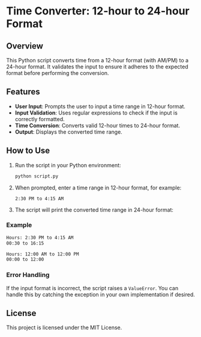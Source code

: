 # Time Converter: 12-hour to 24-hour Format

## Overview

This Python script converts time from a 12-hour format (with AM/PM) to a 24-hour format. It validates the input to ensure it adheres to the expected format before performing the conversion.

## Features

- **User Input**: Prompts the user to input a time range in 12-hour format.
- **Input Validation**: Uses regular expressions to check if the input is correctly formatted.
- **Time Conversion**: Converts valid 12-hour times to 24-hour format.
- **Output**: Displays the converted time range.

## How to Use

1. Run the script in your Python environment:

   ```bash
   python script.py
   ```

2. When prompted, enter a time range in 12-hour format, for example:

   ```
   2:30 PM to 4:15 AM
   ```

3. The script will print the converted time range in 24-hour format:

### Example

```bash
Hours: 2:30 PM to 4:15 AM
00:30 to 16:15
```

```bash
Hours: 12:00 AM to 12:00 PM
00:00 to 12:00
```

### Error Handling

If the input format is incorrect, the script raises a `ValueError`. You can handle this by catching the exception in your own implementation if desired.

## License

This project is licensed under the MIT License.
